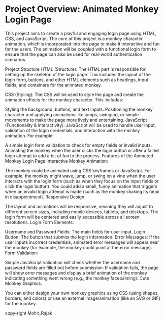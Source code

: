 # Project Overview: Animated Monkey Login Page
This project aims to create a playful and engaging login page using HTML, CSS, and JavaScript. The core of this project is a monkey character animation, which is incorporated into the page to make it interactive and fun for the users. The animation will be coupled with a functional login form to ensure that the page can also be used for real-world authentication scenarios.

Project Structure
HTML (Structure): The HTML part is responsible for setting up the skeleton of the login page. This includes the layout of the login form, buttons, and other HTML elements such as headings, input fields, and containers for the animated monkey.

CSS (Styling): The CSS will be used to style the page and create the animation effects for the monkey character. This includes:

Styling the background, buttons, and text inputs.
Positioning the monkey character and applying animations like jumps, swinging, or simple movements to make the page more lively and entertaining.
JavaScript (Functionality & Interactivity): JavaScript will be used to handle user input, validation of the login credentials, and interaction with the monkey animation. For example:

A simple login form validation to check for empty fields or invalid inputs.
Animating the monkey when the user clicks the login button or after a failed login attempt to add a bit of fun to the process.
Features of the Animated Monkey Login Page
Interactive Monkey Animation:

The monkey could be animated using CSS keyframes or JavaScript. For example, the monkey might wave, jump, or swing on a vine when the user interacts with the login form (such as when they focus on the input fields or click the login button).
You could add a small, funny animation that triggers when an invalid login attempt is made (such as the monkey shaking its head in disappointment).
Responsive Design:

The layout and animations will be responsive, meaning they will adjust to different screen sizes, including mobile devices, tablets, and desktops.
The login form will be centered and easily accessible across all screen resolutions.
Login Form Elements:

Username and Password Fields: The main fields for user input.
Login Button: The button that submits the login information.
Error Messages: If the user inputs incorrect credentials, animated error messages will appear near the monkey (for example, the monkey could point at the error message).
Form Validation:

Simple JavaScript validation will check whether the username and password fields are filled out before submission.
If validation fails, the page will show error messages and display a brief animation of the monkey indicating something went wrong (e.g., the monkey facepalming).
Cute Monkey Graphics:

You can either design your own monkey graphics using CSS (using shapes, borders, and colors) or use an external image/animation (like an SVG or GIF) for the monkey.

copy-right Mohit_Rajak